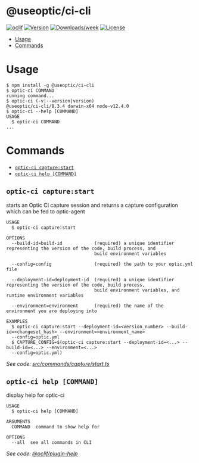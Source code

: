 @useoptic/ci-cli
===================



[![oclif](https://img.shields.io/badge/cli-oclif-brightgreen.svg)](https://oclif.io)
[![Version](https://img.shields.io/npm/v/@useoptic/ci-cli.svg)](https://npmjs.org/package/@useoptic/ci-cli)
[![Downloads/week](https://img.shields.io/npm/dw/@useoptic/ci-cli.svg)](https://npmjs.org/package/@useoptic/ci-cli)
[![License](https://img.shields.io/npm/l/@useoptic/ci-cli.svg)](https://github.com/opticdev/optic/blob/master/package.json)

<!-- toc -->
* [Usage](#usage)
* [Commands](#commands)
<!-- tocstop -->
# Usage
<!-- usage -->
```sh-session
$ npm install -g @useoptic/ci-cli
$ optic-ci COMMAND
running command...
$ optic-ci (-v|--version|version)
@useoptic/ci-cli/8.3.4 darwin-x64 node-v12.4.0
$ optic-ci --help [COMMAND]
USAGE
  $ optic-ci COMMAND
...
```
<!-- usagestop -->
# Commands
<!-- commands -->
* [`optic-ci capture:start`](#optic-ci-capturestart)
* [`optic-ci help [COMMAND]`](#optic-ci-help-command)

## `optic-ci capture:start`

starts an Optic CI capture session and returns a capture configuration which can be fed to optic-agent

```
USAGE
  $ optic-ci capture:start

OPTIONS
  --build-id=build-id            (required) a unique identifier representing the version of the code, build process, and
                                 build environment variables

  --config=config                (required) the path to your optic.yml file

  --deployment-id=deployment-id  (required) a unique identifier representing the version of the code, build process,
                                 build environment variables, and runtime environment variables

  --environment=environment      (required) the name of the environment you are deploying into

EXAMPLES
  $ optic-ci capture:start --deployment-id=<version_number> --build-id=<changeset_hash> --environment=<environment_name> 
  --config=optic.yml
  $ CAPTURE_CONFIG=$(optic-ci capture:start --deployment-id=<...> --build-id=<...> --environment=<...> 
  --config=optic.yml)
```

_See code: [src/commands/capture/start.ts](https://github.com/useoptic/optic-package/blob/v8.3.4/src/commands/capture/start.ts)_

## `optic-ci help [COMMAND]`

display help for optic-ci

```
USAGE
  $ optic-ci help [COMMAND]

ARGUMENTS
  COMMAND  command to show help for

OPTIONS
  --all  see all commands in CLI
```

_See code: [@oclif/plugin-help](https://github.com/oclif/plugin-help/blob/v3.1.0/src/commands/help.ts)_
<!-- commandsstop -->
